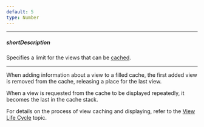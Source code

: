 ```yaml
---
default: 5
type: Number
---
```

---
##### shortDescription
Specifies a limit for the views that can be [cached](/api-reference/40%20SPA%20Framework/HtmlApplication/1%20Configuration/viewCache.md '/Documentation/ApiReference/SPA_Framework/HtmlApplication/Configuration/#viewCache').

---
When adding information about a view to a filled cache, the first added view is removed from the cache, releasing a place for the last view.

When a view is requested from the cache to be displayed repeatedly, it becomes the last in the cache stack.

For details on the process of view caching and displaying, refer to the [View Life Cycle](/Documentation/17_2/Guide/SPA_Framework/Views_and_Layouts/#View_Life_Cycle) topic.